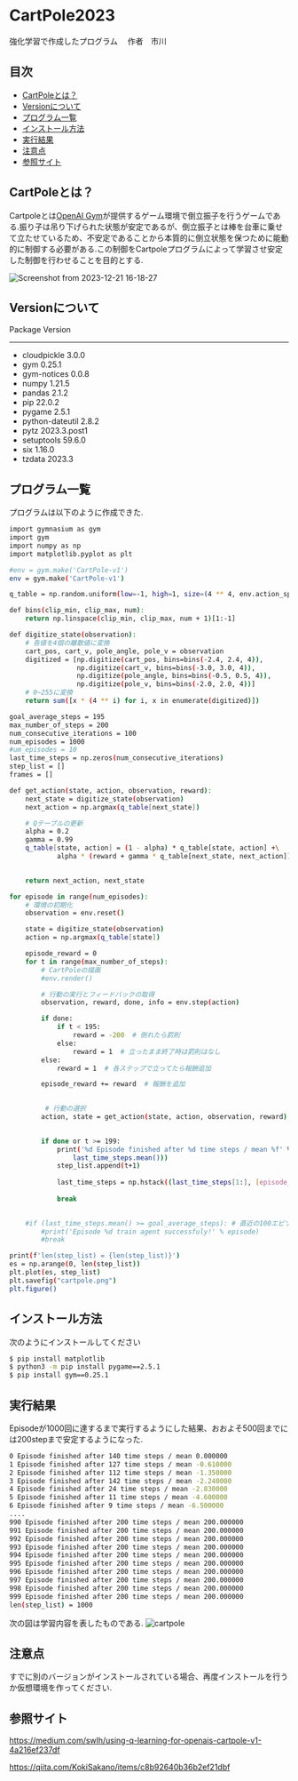 # CartPole2023
強化学習で作成したプログラム 　作者　市川

## 目次
* [CartPoleとは？](#CartPoleとは？)
* [Versionについて](#Versionについて)
* [プログラム一覧](#プログラム一覧)
* [インストール方法](#インストール方法)
* [実行結果](#実行結果)
* [注意点](#注意点)
* [参照サイト](#参照サイト)

<!-- some long code -->
## CartPoleとは？
Cartpoleとは[OpenAI Gym](https://github.com/openai/gym)が提供するゲーム環境で倒立振子を行うゲームである.振り子は吊り下げられた状態が安定であるが、倒立振子とは棒を台車に乗せて立たせているため、不安定であることから本質的に倒立状態を保つために能動的に制御する必要がある.この制御をCartpoleプログラムによって学習させ安定した制御を行わせることを目的とする.

![Screenshot from 2023-12-21 16-18-27](https://github.com/b213r002/CartPole2023/assets/153800075/2fe078dc-c72a-4c22-a68f-b13b500f4d63)
## Versionについて
Package         Version
--------------- ------------
* cloudpickle     3.0.0
* gym             0.25.1
* gym-notices     0.0.8
* numpy           1.21.5
* pandas          2.1.2
* pip             22.0.2
* pygame          2.5.1
* python-dateutil 2.8.2
* pytz            2023.3.post1
* setuptools      59.6.0
* six             1.16.0
* tzdata          2023.3


## プログラム一覧

プログラムは以下のように作成できた.

```bash
import gymnasium as gym
import gym
import numpy as np
import matplotlib.pyplot as plt

#env = gym.make('CartPole-v1')
env = gym.make('CartPole-v1')

q_table = np.random.uniform(low=-1, high=1, size=(4 ** 4, env.action_space.n))

def bins(clip_min, clip_max, num):
    return np.linspace(clip_min, clip_max, num + 1)[1:-1]

def digitize_state(observation):
    # 各値を4個の離散値に変換
    cart_pos, cart_v, pole_angle, pole_v = observation
    digitized = [np.digitize(cart_pos, bins=bins(-2.4, 2.4, 4)),
                 np.digitize(cart_v, bins=bins(-3.0, 3.0, 4)),
                 np.digitize(pole_angle, bins=bins(-0.5, 0.5, 4)),
                 np.digitize(pole_v, bins=bins(-2.0, 2.0, 4))]
    # 0~255に変換
    return sum([x * (4 ** i) for i, x in enumerate(digitized)])

goal_average_steps = 195
max_number_of_steps = 200
num_consecutive_iterations = 100
num_episodes = 1000
#um_episodes = 10
last_time_steps = np.zeros(num_consecutive_iterations)
step_list = []
frames = []

def get_action(state, action, observation, reward):
    next_state = digitize_state(observation)
    next_action = np.argmax(q_table[next_state])

    # Qテーブルの更新
    alpha = 0.2
    gamma = 0.99
    q_table[state, action] = (1 - alpha) * q_table[state, action] +\
            alpha * (reward + gamma * q_table[next_state, next_action])
   

    return next_action, next_state

for episode in range(num_episodes):
    # 環境の初期化
    observation = env.reset()

    state = digitize_state(observation)
    action = np.argmax(q_table[state])

    episode_reward = 0
    for t in range(max_number_of_steps):
        # CartPoleの描画
        #env.render()

        # 行動の実行とフィードバックの取得
        observation, reward, done, info = env.step(action)

        if done:
            if t < 195:
                reward = -200  # 倒れたら罰則
            else:
                reward = 1  # 立ったまま終了時は罰則はなし
        else:
            reward = 1  # 各ステップで立ってたら報酬追加

        episode_reward += reward  # 報酬を追加

        
         # 行動の選択
        action, state = get_action(state, action, observation, reward)
        

        if done or t >= 199:
            print('%d Episode finished after %d time steps / mean %f' % (episode, t + 1,
                last_time_steps.mean()))
            step_list.append(t+1)
            
            last_time_steps = np.hstack((last_time_steps[1:], [episode_reward]))
            
            break
    

    #if (last_time_steps.mean() >= goal_average_steps): # 直近の100エピソードが195以上であれば成功
        #print('Episode %d train agent successfuly!' % episode)
        #break

print(f'len(step_list) = {len(step_list)}')
es = np.arange(0, len(step_list))
plt.plot(es, step_list)
plt.savefig("cartpole.png")
plt.figure()

```
## インストール方法
次のようにインストールしてください
```bash
$ pip install matplotlib
$ python3 -m pip install pygame==2.5.1
$ pip install gym==0.25.1
```
## 実行結果

Episodeが1000回に達するまで実行するようにした結果、おおよそ500回までには200stepまで安定するようになった.

```bash
0 Episode finished after 140 time steps / mean 0.000000
1 Episode finished after 127 time steps / mean -0.610000
2 Episode finished after 112 time steps / mean -1.350000
3 Episode finished after 142 time steps / mean -2.240000
4 Episode finished after 24 time steps / mean -2.830000
5 Episode finished after 11 time steps / mean -4.600000
6 Episode finished after 9 time steps / mean -6.500000
....
990 Episode finished after 200 time steps / mean 200.000000
991 Episode finished after 200 time steps / mean 200.000000
992 Episode finished after 200 time steps / mean 200.000000
993 Episode finished after 200 time steps / mean 200.000000
994 Episode finished after 200 time steps / mean 200.000000
995 Episode finished after 200 time steps / mean 200.000000
996 Episode finished after 200 time steps / mean 200.000000
997 Episode finished after 200 time steps / mean 200.000000
998 Episode finished after 200 time steps / mean 200.000000
999 Episode finished after 200 time steps / mean 200.000000
len(step_list) = 1000
```
次の図は学習内容を表したものである.
![cartpole](https://github.com/b213r002/CartPole2023/assets/153800075/ae550bfc-8e33-4811-bbaf-fd907768bad2)

## 注意点
すでに別のバージョンがインストールされている場合、再度インストールを行うか仮想環境を作ってください.

## 参照サイト
https://medium.com/swlh/using-q-learning-for-openais-cartpole-v1-4a216ef237df

https://qiita.com/KokiSakano/items/c8b92640b36b2ef21dbf

